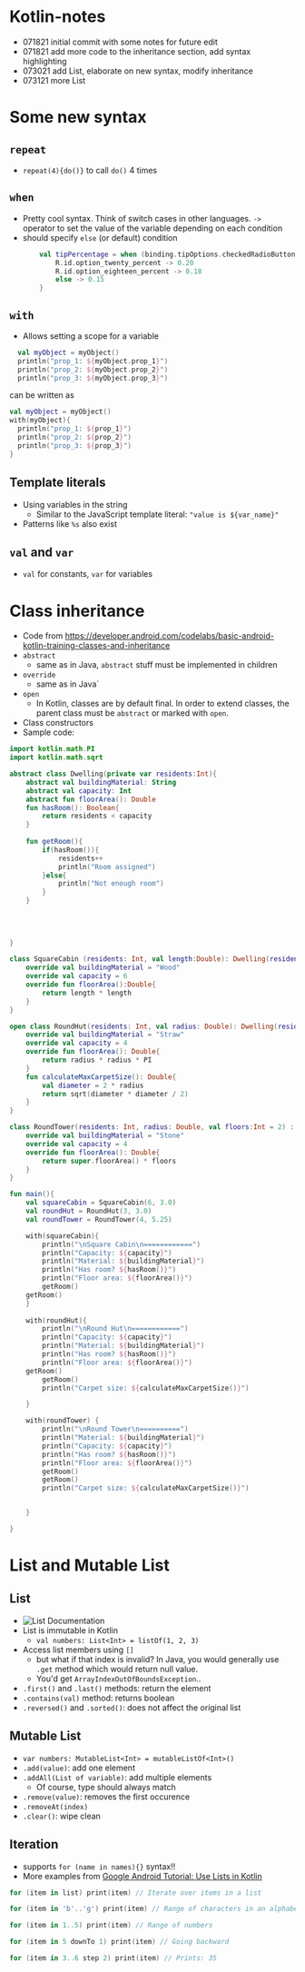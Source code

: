 # Kotlin-notes
- 071821 initial commit with some notes for future edit
- 071821 add more code to the inheritance section, add syntax highlighting 
- 073021 add List, elaborate on new syntax, modify inheritance
- 073121 more List



# Some new syntax
## `repeat` 
  - `repeat(4){do()}` to call `do()` 4 times 
  
## `when` 
  - Pretty cool syntax. Think of switch cases in other languages. `->` operator to set the value of the variable depending on each condition
  - should specify `else` (or default) condition
	```kotlin
        val tipPercentage = when (binding.tipOptions.checkedRadioButtonId) {
            R.id.option_twenty_percent -> 0.20
            R.id.option_eighteen_percent -> 0.18
            else -> 0.15
        }

	```
## `with` 
  - Allows setting a scope for a variable 
  ```kotlin
    val myObject = myObject()
    println("prop_1: ${myObject.prop_1}")
    println("prop_2: ${myObject.prop_2}")
    println("prop_3: ${myObject.prop_3}")
  ```
  
  can be written as 
  
  ```kotlin
  val myObject = myObject()
  with(myObject){
    println("prop_1: ${prop_1}")
    println("prop_2: ${prop_2}")
    println("prop_3: ${prop_3}") 
  }
  ```
  
## Template literals
- Using variables in the string
  - Similar to the JavaScript template literal: `"value is ${var_name}"`
- Patterns like `%s` also exist

## `val` and `var`
- `val` for constants, `var` for variables

# Class inheritance
- Code from https://developer.android.com/codelabs/basic-android-kotlin-training-classes-and-inheritance
- `abstract`
  - same as in Java, `abstract` stuff must be implemented in children 
- `override` 
  - same as in Java`
- `open` 
  - In Kotlin, classes are by default final. In order to extend classes, the parent class must be `abstract` or marked with `open`.  
- Class constructors
- Sample code:
```kotlin
import kotlin.math.PI
import kotlin.math.sqrt

abstract class Dwelling(private var residents:Int){
    abstract val buildingMaterial: String 
    abstract val capacity: Int 
    abstract fun floorArea(): Double
    fun hasRoom(): Boolean{
        return residents < capacity
    }
    
    fun getRoom(){
        if(hasRoom()){
            residents++
            println("Room assigned")
        }else{
            println("Not enough room")
        }
    }
    
    
    
    
}

class SquareCabin (residents: Int, val length:Double): Dwelling(residents){
    override val buildingMaterial = "Wood"
    override val capacity = 6
    override fun floorArea():Double{
        return length * length
    }
}

open class RoundHut(residents: Int, val radius: Double): Dwelling(residents){
    override val buildingMaterial = "Straw"
    override val capacity = 4
    override fun floorArea(): Double{
        return radius * radius * PI
    }
    fun calculateMaxCarpetSize(): Double{
        val diameter = 2 * radius
        return sqrt(diameter * diameter / 2)
    }
}

class RoundTower(residents: Int, radius: Double, val floors:Int = 2) : RoundHut(residents, radius){
    override val buildingMaterial = "Stone"
    override val capacity = 4
    override fun floorArea(): Double{
        return super.floorArea() * floors
    }
}

fun main(){
    val squareCabin = SquareCabin(6, 3.0)
    val roundHut = RoundHut(3, 3.0)
 	val roundTower = RoundTower(4, 5.25)

    with(squareCabin){
        println("\nSquare Cabin\n============")
        println("Capacity: ${capacity}")
        println("Material: ${buildingMaterial}")
        println("Has room? ${hasRoom()}")    
        println("Floor area: ${floorArea()}")
        getRoom()
	getRoom()
    }
    
    with(roundHut){
        println("\nRound Hut\n============")
        println("Capacity: ${capacity}")
        println("Material: ${buildingMaterial}")
        println("Has room? ${hasRoom()}")    
        println("Floor area: ${floorArea()}")
	getRoom()
        getRoom()
        println("Carpet size: ${calculateMaxCarpetSize()}")

    }

    with(roundTower) {
        println("\nRound Tower\n==========")
        println("Material: ${buildingMaterial}")
        println("Capacity: ${capacity}")
        println("Has room? ${hasRoom()}")
        println("Floor area: ${floorArea()}")
        getRoom()
        getRoom()
        println("Carpet size: ${calculateMaxCarpetSize()}")


    }

}
```


# List and Mutable List 
## List
- ![List Documentation](https://kotlinlang.org/api/latest/jvm/stdlib/kotlin.collections/-list/)
- List is immutable in Kotlin 
  - `val numbers: List<Int> = listOf(1, 2, 3)`
- Access list members using `[]` 
  - but what if that index is invalid? In Java, you would generally use `.get` method which would return null value. 
  - You'd get `ArrayIndexOutOfBoundsException`.. 
- `.first()` and `.last()` methods: return the element
- `.contains(val)` method: returns boolean
- `.reversed()` and `.sorted()`: does not affect the original list


## Mutable List
- `var numbers: MutableList<Int> = mutableListOf<Int>()`
- `.add(value)`: add one element
- `.addAll(List of variable)`: add multiple elements
	- Of course, type should always match
- `.remove(value)`: removes the first occurence
- `.removeAt(index)`
- `.clear()`: wipe clean

## Iteration
- supports `for (name in names){}` syntax!!
- More examples from [Google Android Tutorial: Use Lists in Kotlin](https://developer.android.com/codelabs/basic-android-kotlin-training-lists?authuser=1&continue=https%3A%2F%2Fdeveloper.android.com%2Fcourses%2Fpathways%2Fandroid-basics-kotlin-unit-2-pathway-3%3Fauthuser%3D1%23codelab-https%3A%2F%2Fdeveloper.android.com%2Fcodelabs%2Fbasic-android-kotlin-training-lists#3)

```kotlin
for (item in list) print(item) // Iterate over items in a list

for (item in 'b'..'g') print(item) // Range of characters in an alphabet

for (item in 1..5) print(item) // Range of numbers

for (item in 5 downTo 1) print(item) // Going backward

for (item in 3..6 step 2) print(item) // Prints: 35
```
